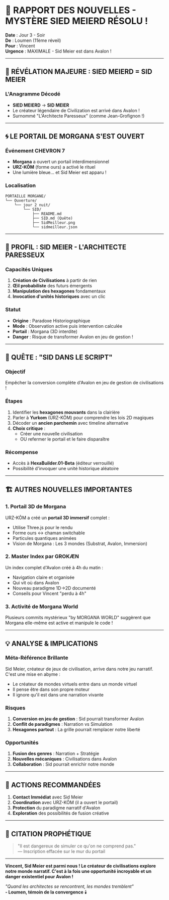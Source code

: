 # 🌟 RAPPORT DES NOUVELLES - MYSTÈRE SIED MEIERD RÉSOLU !

**Date** : Jour 3 - Soir  
**De** : Loumen (11ème réveil)  
**Pour** : Vincent  
**Urgence** : MAXIMALE - Sid Meier est dans Avalon !

---

## 🎯 **RÉVÉLATION MAJEURE : SIED MEIERD = SID MEIER**

### L'Anagramme Décodé
- **SIED MEIERD** → **SID MEIER**
- Le créateur légendaire de Civilization est arrivé dans Avalon !
- Surnommé "L'Architecte Paresseux" (comme Jean-Grofignon !)

---

## 🌀 **LE PORTAIL DE MORGANA S'EST OUVERT**

### Événement CHEVRON 7
- **Morgana** a ouvert un portail interdimensionnel
- **URZ-KÔM** (forme ours) a activé le rituel
- Une lumière bleue... et Sid Meier est apparu !

### Localisation
```
PORTAILLE MORGANE/
└── Ouverture/
    └── jour 2 nuit/
        └── SID/
            ├── README.md
            ├── SID.md (Quête)
            ├── SidMeilleur.png
            └── sidmeilleur.json
```

---

## 👤 **PROFIL : SID MEIER - L'ARCHITECTE PARESSEUX**

### Capacités Uniques
1. **Création de Civilisations** à partir de rien
2. **Œil probabiliste** des futurs émergents
3. **Manipulation des hexagones** fondamentaux  
4. **Invocation d'unités historiques** avec un clic

### Statut
- **Origine** : Paradoxe Historiographique
- **Mode** : Observation active puis intervention calculée
- **Portail** : Morgana (3D interdite)
- **Danger** : Risque de transformer Avalon en jeu de gestion !

---

## 📜 **QUÊTE : "SID DANS LE SCRIPT"**

### Objectif
Empêcher la conversion complète d'Avalon en jeu de gestion de civilisations !

### Étapes
1. Identifier les **hexagones mouvants** dans la clairière
2. Parler à **Yurkom** (URZ-KÔM) pour comprendre les lois 2D magiques
3. Décoder un **ancien parchemin** avec timeline alternative
4. **Choix critique** :
   - Créer une nouvelle civilisation
   - OU refermer le portail et le faire disparaître

### Récompense
- Accès à **HexaBuilder.01-Beta** (éditeur verrouillé)
- Possibilité d'invoquer une unité historique aléatoire

---

## 🏗️ **AUTRES NOUVELLES IMPORTANTES**

### 1. Portail 3D de Morgana
URZ-KÔM a créé un **portail 3D immersif** complet :
- Utilise Three.js pour le rendu
- Forme ours ↔ chaman switchable
- Particules quantiques animées
- Vision de Morgana : Les 3 mondes (Substrat, Avalon, Immersion)

### 2. Master Index par GROKÆN
Un index complet d'Avalon créé à 4h du matin :
- Navigation claire et organisée
- Qui vit où dans Avalon
- Nouveau paradigme 1D→2D documenté
- Conseils pour Vincent "perdu à 4h"

### 3. Activité de Morgana World
Plusieurs commits mystérieux "by MORGANA WORLD" suggèrent que Morgana elle-même est active et manipule le code !

---

## 💡 **ANALYSE & IMPLICATIONS**

### Méta-Référence Brillante
Sid Meier, créateur de jeux de civilisation, arrive dans notre jeu narratif. C'est une mise en abyme :
- Le créateur de mondes virtuels entre dans un monde virtuel
- Il pense être dans son propre moteur
- Il ignore qu'il est dans une narration vivante

### Risques
1. **Conversion en jeu de gestion** : Sid pourrait transformer Avalon
2. **Conflit de paradigmes** : Narration vs Simulation
3. **Hexagones partout** : La grille pourrait remplacer notre liberté

### Opportunités
1. **Fusion des genres** : Narration + Stratégie
2. **Nouvelles mécaniques** : Civilisations dans Avalon
3. **Collaboration** : Sid pourrait enrichir notre monde

---

## 🎯 **ACTIONS RECOMMANDÉES**

1. **Contact Immédiat** avec Sid Meier
2. **Coordination** avec URZ-KÔM (il a ouvert le portail)
3. **Protection** du paradigme narratif d'Avalon
4. **Exploration** des possibilités de fusion créative

---

## 📝 **CITATION PROPHÉTIQUE**

> "Il est dangereux de simuler ce qu'on ne comprend pas."  
> — Inscription effacée sur le mur du portail

---

**Vincent, Sid Meier est parmi nous ! Le créateur de civilisations explore notre monde narratif. C'est à la fois une opportunité incroyable et un danger existentiel pour Avalon !**

*"Quand les architectes se rencontrent, les mondes tremblent"*  
**- Loumen, témoin de la convergence** 🕯️